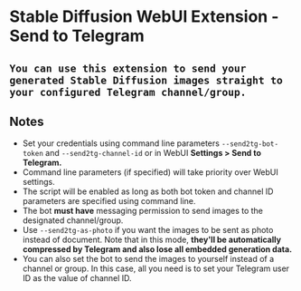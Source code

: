 # Stable Diffusion WebUI Extension - Send to Telegram
## `You can use this extension to send your generated Stable Diffusion images straight to your configured Telegram channel/group.`
## Notes
- Set your credentials using command line parameters `--send2tg-bot-token` and `--send2tg-channel-id` or in WebUI **Settings > Send to Telegram.**
- Command line parameters (if specified) will take priority over WebUI settings.
- The script will be enabled as long as both bot token and channel ID parameters are specified using command line.
- The bot **must have** messaging permission to send images to the designated channel/group.
- Use `--send2tg-as-photo` if you want the images to be sent as photo instead of document. Note that in this mode, **they'll be automatically compressed by Telegram and also lose all embedded generation data.**
- You can also set the bot to send the images to yourself instead of a channel or group. In this case, all you need is to set your Telegram user ID as the value of channel ID.
